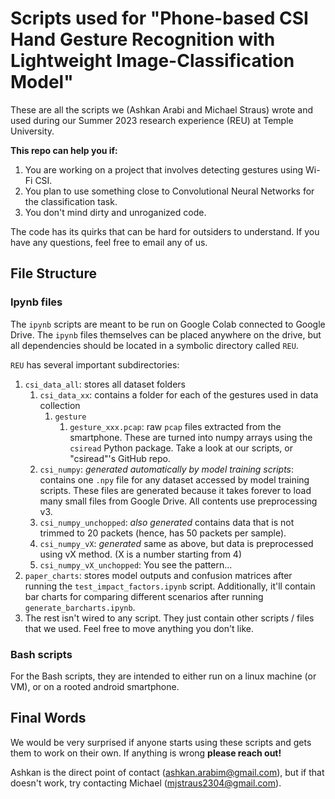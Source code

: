 # Scripts used for "Phone-based CSI Hand Gesture Recognition with Lightweight Image-Classification Model"

These are all the scripts we (Ashkan Arabi and Michael Straus) wrote and used during our Summer 2023 research experience (REU) at Temple University. 

**This repo can help you if:** 
1. You are working on a project that involves detecting gestures using Wi-Fi CSI.
2. You plan to use something close to Convolutional Neural Networks for the classification task.
3. You don't mind dirty and unroganized code.

The code has its quirks that can be hard for outsiders to understand. If you have any questions, feel free to email any of us. 

## File Structure
### Ipynb files
The `ipynb` scripts are meant to be run on Google Colab connected to Google Drive. The `ipynb` files themselves can be placed anywhere on the drive, but all dependencies should be located in a symbolic directory called `REU`. 

`REU` has several important subdirectories:
1. `csi_data_all`: stores all dataset folders
    1. `csi_data_xx`: contains a folder for each of the gestures used in data collection
        1. `gesture`
            1. `gesture_xxx.pcap`: raw `pcap` files extracted from the smartphone. These are turned into numpy arrays using the `csiread` Python package. Take a look at our scripts, or "csiread"'s GitHub repo.
    2. `csi_numpy`: *generated automatically by model training scripts*: contains one `.npy` file for any dataset accessed by model training scripts. These files are generated because it takes forever to load many small files from Google Drive. All contents use preprocessing v3.
    4. `csi_numpy_unchopped`: *also generated* contains data that is not trimmed to 20 packets (hence, has 50 packets per sample).
    5. `csi_numpy_vX`: *generated* same as above, but data is preprocessed using vX method. (X is a number starting from 4)
    6. `csi_numpy_vX_unchopped`: You see the pattern...
2. `paper_charts`: stores model outputs and confusion matrices after running the `test_impact_factors.ipynb` script. Additionally, it'll contain bar charts for comparing different scenarios after running `generate_barcharts.ipynb`.
3. The rest isn't wired to any script. They just contain other scripts / files that we used. Feel free to move anything you don't like.

### Bash scripts
For the Bash scripts, they are intended to either run on a linux machine (or VM), or on a rooted android smartphone.

## Final Words
We would be very surprised if anyone starts using these scripts and gets them to work on their own. If anything is wrong **please reach out!** 

Ashkan is the direct point of contact (ashkan.arabim@gmail.com), but if that doesn't work, try contacting Michael (mjstraus2304@gmail.com).
